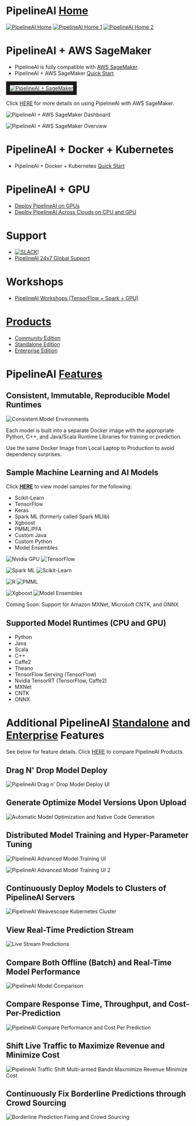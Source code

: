 # PipelineAI [Home](http://pipeline.ai)
[![PipelineAI Home](http://pipeline.ai/assets/img/pipelineai-home.png)](http://pipeline.ai)
[![PipelineAI Home 1](http://pipeline.ai/assets/img/pipelineai-home-1.png)](http://pipeline.ai)
[![PipelineAI Home 2](http://pipeline.ai/assets/img/pipelineai-home-2.png)](http://pipeline.ai)

# PipelineAI + AWS SageMaker
* PipelineAI is fully compatible with [AWS SageMaker](https://docs.aws.amazon.com/sagemaker/latest/dg/how-it-works-hosting.html).
* PipelineAI + AWS SageMaker [Quick Start](https://github.com/PipelineAI/pipeline/tree/master/docs/quickstart)

<a href="http://www.youtube.com/watch?feature=player_embedded&v=P5BWsyDwjYs" target="_blank"><img src="http://img.youtube.com/vi/P5BWsyDwjYs/0.jpg" alt="PipelineAI + SageMaker" border="10" /></a>

Click [HERE](docs/quickstart) for more details on using PipelineAI with AWS SageMaker.

![PipelineAI + AWS SageMaker Dashboard](http://pipeline.ai/assets/img/sagemaker-train-tune-deploy-with-logos.png)

![PipelineAI + AWS SageMaker Overview](http://pipeline.ai/assets/img/sagemaker-pipelineai-overview.png)

# PipelineAI + Docker + Kubernetes
* PipelineAI + Docker + Kubernetes [Quick Start](https://github.com/PipelineAI/pipeline/tree/master/docs/quickstart)

# PipelineAI + GPU
* [Deploy PipelineAI on GPUs](https://github.com/PipelineAI/pipeline/blob/master/docs/gpu/README.md)
* [Deploy PipelineAI Across Clouds on CPU and GPU](https://github.com/PipelineAI/pipeline/tree/master/docs/deploy)

# Support
* [![SLACK](http://pipeline.ai/assets/img/slack-logo.png)](https://join.slack.com/t/pipelineai/shared_invite/enQtMjg3MTYzNjg1OTY5LWQxM2E5MDFhYTAzMDdkYmU2NjEyMmIxYTg5MjcyZGE3N2JiMWM4OWQxMzI2NzVlNTk3Y2JlMjQ1MWM3M2M0Mjc)!
* [PipelineAI 24x7 Global Support](https://support.pipeline.ai/)

# Workshops
* [PipelineAI Workshops (TensorFlow + Spark + GPU)](https://www.eventbrite.com/d/worldwide/pipelineai/?mode=search)

# [Products](http://pipeline.ai/products/)
* [Community Edition](http://pipeline.ai/products/)
* [Standalone Edition](http://pipeline.ai/products/)
* [Enterprise Edition](http://pipeline.ai/products/)

# PipelineAI [Features](http://pipeline.ai/features)

## Consistent, Immutable, Reproducible Model Runtimes
![Consistent Model Environments](http://pipeline.ai/assets/img/docker-gobbles-ml.png)

Each model is built into a separate Docker image with the appropriate Python, C++, and Java/Scala Runtime Libraries for training or prediction.

Use the same Docker Image from Local Laptop to Production to avoid dependency surprises.

## Sample Machine Learning and AI Models
Click [**HERE**](https://github.com/PipelineAI/models/tree/master) to view model samples for the following:
* Scikit-Learn
* TensorFlow
* Keras
* Spark ML (formerly called Spark MLlib)
* Xgboost
* PMML/PFA
* Custom Java
* Custom Python
* Model Ensembles

![Nvidia GPU](http://pipeline.ai/assets/img/nvidia-cuda-338x181.png) ![TensorFlow](http://pipeline.ai/assets/img/tensorflow-logo-202x168.png) 

![Spark ML](http://pipeline.ai/assets/img/spark-logo-254x163.png) ![Scikit-Learn](http://pipeline.ai/assets/img/scikit-logo-277x150.png) 

![R](http://pipeline.ai/assets/img/r-logo-280x212.png) ![PMML](http://pipeline.ai/img/pmml-logo-210x96.png)

![Xgboost](http://pipeline.ai/assets/img/xgboost-logo-280x120.png) ![Model Ensembles](http://pipeline.ai/assets/img/ensemble-logo-285x125.png)

Coming Soon:  Support for Amazon MXNet, Microsoft CNTK, and ONNX

## Supported Model Runtimes (CPU and GPU)
* Python
* Java
* Scala
* C++
* Caffe2
* Theano
* TensorFlow Serving (TensorFlow)
* Nvidia TensorRT (TensorFlow, Caffe2)
* MXNet
* CNTK
* ONNX

# Additional PipelineAI [Standalone](http://pipeline.ai/products) and [Enterprise](http://pipeline.ai/products) Features
See below for feature details.  Click [HERE](http://pipeline.ai/products) to compare PipelineAI Products.

## Drag N' Drop Model Deploy
![PipelineAI Drag n' Drop Model Deploy UI](http://pipeline.ai/assets/img/drag-n-drop-tri-color.png)

## Generate Optimize Model Versions Upon Upload
![Automatic Model Optimization and Native Code Generation](http://pipeline.ai/assets/img/automatic-model-optimization-native-code-generation.png)

## Distributed Model Training and Hyper-Parameter Tuning
![PipelineAI Advanced Model Training UI](http://pipeline.ai/assets/img/pipelineai-train-compare-ui.png)

![PipelineAI Advanced Model Training UI 2](http://pipeline.ai/assets/img/pipelineai-train-compare-ui-2.png)

## Continuously Deploy Models to Clusters of PipelineAI Servers
![PipelineAI Weavescope Kubernetes Cluster](http://pipeline.ai/assets/img/weavescope-with-header.png)

## View Real-Time Prediction Stream
![Live Stream Predictions](http://pipeline.ai/assets/img/live-stream-predictions.png)

## Compare Both Offline (Batch) and Real-Time Model Performance
![PipelineAI Model Comparison](http://pipeline.ai/assets/img/dashboard-batch-and-realtime.png)

## Compare Response Time, Throughput, and Cost-Per-Prediction
![PipelineAI Compare Performance and Cost Per Prediction](http://pipeline.ai/assets/img/compare-cost-per-prediction.png)

## Shift Live Traffic to Maximize Revenue and Minimize Cost
![PipelineAI Traffic Shift Multi-armed Bandit Maxmimize Revenue Minimize Cost](http://pipeline.ai/assets/img/maximize-revenue-minimize-costs.png)

## Continuously Fix Borderline Predictions through Crowd Sourcing 
![Borderline Prediction Fixing and Crowd Sourcing](http://pipeline.ai/assets/img/fix-slack.png)

